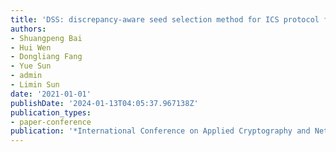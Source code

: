 ```yaml
---
title: 'DSS: discrepancy-aware seed selection method for ICS protocol fuzzing'
authors:
- Shuangpeng Bai
- Hui Wen
- Dongliang Fang
- Yue Sun
- admin
- Limin Sun
date: '2021-01-01'
publishDate: '2024-01-13T04:05:37.967138Z'
publication_types:
- paper-conference
publication: '*International Conference on Applied Cryptography and Network Security*'
---
```

